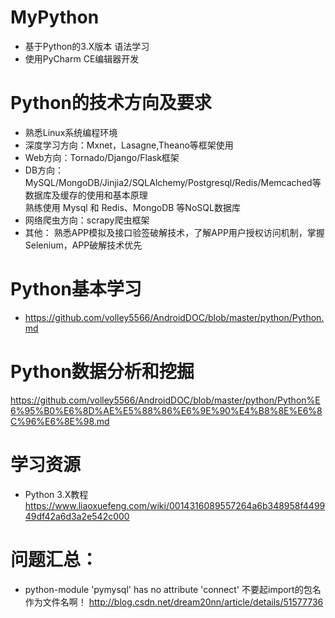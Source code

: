 # MyPython
* 基于Python的3.X版本 语法学习
* 使用PyCharm CE编辑器开发

# Python的技术方向及要求
* 熟悉Linux系统编程环境
* 深度学习方向：Mxnet，Lasagne,Theano等框架使用
* Web方向：Tornado/Django/Flask框架
* DB方向： MySQL/MongoDB/Jinjia2/SQLAlchemy/Postgresql/Redis/Memcached等数据库及缓存的使用和基本原理 <br>
  熟练使用 Mysql 和 Redis、MongoDB 等NoSQL数据库
* 网络爬虫方向：scrapy爬虫框架
* 其他： 熟悉APP模拟及接口验签破解技术，了解APP用户授权访问机制，掌握Selenium，APP破解技术优先


# Python基本学习
* https://github.com/volley5566/AndroidDOC/blob/master/python/Python.md

# Python数据分析和挖掘
https://github.com/volley5566/AndroidDOC/blob/master/python/Python%E6%95%B0%E6%8D%AE%E5%88%86%E6%9E%90%E4%B8%8E%E6%8C%96%E6%8E%98.md

# 学习资源
* Python 3.X教程
https://www.liaoxuefeng.com/wiki/0014316089557264a6b348958f449949df42a6d3a2e542c000

# 问题汇总：
* python-module 'pymysql' has no attribute 'connect' 不要起import的包名作为文件名啊！
http://blog.csdn.net/dream20nn/article/details/51577736
